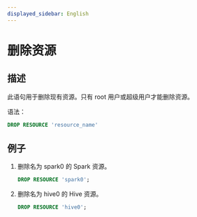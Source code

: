 ```yaml
---
displayed_sidebar: English
---
```


# 删除资源

## 描述

此语句用于删除现有资源。只有 root 用户或超级用户才能删除资源。

语法：

```sql
DROP RESOURCE 'resource_name'
```

## 例子

1. 删除名为 spark0 的 Spark 资源。

    ```SQL
    DROP RESOURCE 'spark0';
    ```

2. 删除名为 hive0 的 Hive 资源。

    ```SQL
    DROP RESOURCE 'hive0';
    ```
